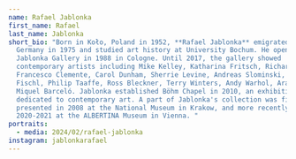```yaml
---
name: Rafael Jablonka
first_name: Rafael
last_name: Jablonka
short_bio: "Born in Koło, Poland in 1952, **Rafael Jablonka** emigrated to
  Germany in 1975 and studied art history at University Bochum. He opened
  Jablonka Gallery in 1988 in Cologne. Until 2017, the gallery showed
  contemporary artists including Mike Kelley, Katharina Fritsch, Richard Prince,
  Francesco Clemente, Carol Dunham, Sherrie Levine, Andreas Slominski, Eric
  Fischl, Philip Taaffe, Ross Bleckner, Terry Winters, Andy Warhol, Araki, and
  Miquel Barceló. Jablonka established Böhm Chapel in 2010, an exhibition space
  dedicated to contemporary art. A part of Jablonka's collection was first
  presented in 2008 at the National Museum in Krakow, and more recently, in
  2020-2021 at the ALBERTINA Museum in Vienna. "
portraits:
  - media: 2024/02/rafael-jablonka
instagram: jablonkarafael
---
```


